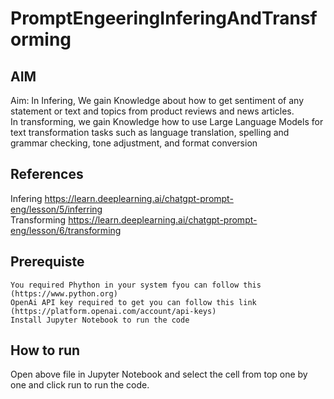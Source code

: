 # PromptEngeeringInferingAndTransforming

## AIM
Aim: In Infering, We gain Knowledge about how to get sentiment of any statement or text and topics from product reviews and news articles.<br/>
In transforming, we gain Knowledge how to use Large Language Models for text transformation tasks such as language translation, spelling and grammar checking, tone adjustment, and format conversion

## References
Infering https://learn.deeplearning.ai/chatgpt-prompt-eng/lesson/5/inferring <br/>
Transforming https://learn.deeplearning.ai/chatgpt-prompt-eng/lesson/6/transforming

## Prerequiste
` You required Phython in your system fyou can follow this (https://www.python.org) ` <br/>
` OpenAi API key required to get you can follow this link (https://platform.openai.com/account/api-keys) `<br/>
` Install Jupyter Notebook to run the code `

## How to run

Open above file in Jupyter Notebook and select the cell from top one by one and click run to run the code.
